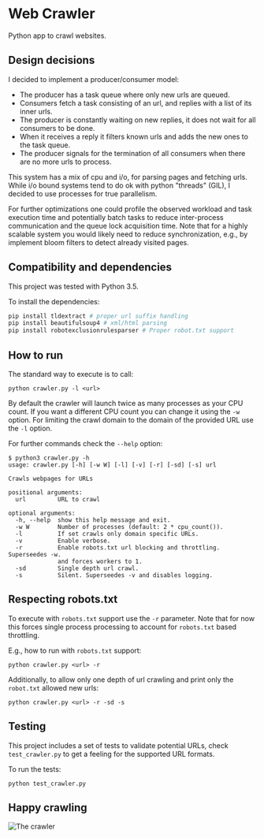 # Web Crawler

Python app to crawl websites.

## Design decisions

I decided to implement a producer/consumer model:

* The producer has a task queue where only new urls are queued.
* Consumers fetch a task consisting of an url, and replies with a list of its inner urls.
* The producer is constantly waiting on new replies, it does not wait for all consumers to be done.
* When it receives a reply it filters known urls and adds the new ones to the task queue.
* The producer signals for the termination of all consumers when there are no more urls to process.

This system has a mix of cpu and i/o, for parsing pages and fetching urls.
While i/o bound systems tend to do ok with python "threads" (GIL), 
I decided to use processes for true parallelism.

For further optimizations one could profile the observed workload and task execution time
and potentially batch tasks to reduce inter-process communication and the queue lock acquisition time.
Note that for a highly scalable system you would likely need to reduce synchronization, e.g., by implement bloom filters to detect already visited pages.

## Compatibility and dependencies

This project was tested with Python 3.5.

To install the dependencies:

```bash
pip install tldextract # proper url suffix handling
pip install beautifulsoup4 # xml/html parsing
pip install robotexclusionrulesparser # Proper robot.txt support
```

## How to run

The standard way to execute is to call:

```
python crawler.py -l <url>
```

By default the crawler will launch twice as many processes as your CPU count.
If you want a different CPU count you can change it using the `-w` option.
For limiting the crawl domain to the domain of the provided URL use the `-l` option.

For further commands check the `--help` option:

```
$ python3 crawler.py -h
usage: crawler.py [-h] [-w W] [-l] [-v] [-r] [-sd] [-s] url

Crawls webpages for URLs

positional arguments:
  url         URL to crawl

optional arguments:
  -h, --help  show this help message and exit.
  -w W        Number of processes (default: 2 * cpu_count()).
  -l          If set crawls only domain specific URLs.
  -v          Enable verbose.
  -r          Enable robots.txt url blocking and throttling. Superseedes -w.
              and forces workers to 1.
  -sd         Single depth url crawl.
  -s          Silent. Superseedes -v and disables logging.
```

## Respecting robots.txt

To execute with `robots.txt` support use the `-r` parameter. Note that for now this forces
single process processing to account for `robots.txt` based throttling.

E.g., how to run with `robots.txt` support:

```
python crawler.py <url> -r
```

Additionally, to allow only one depth of url crawling and print only the `robot.txt` allowed new urls:

```
python crawler.py <url> -r -sd -s
```

## Testing

This project includes a set of tests to validate potential URLs, check `test_crawler.py`
to get a feeling for the supported URL formats.

To run the tests:

```
python test_crawler.py
```

## Happy crawling

![The crawler](https://media.giphy.com/media/8TweT7thDuT6ybPL9L/giphy.gif "The crawler")
